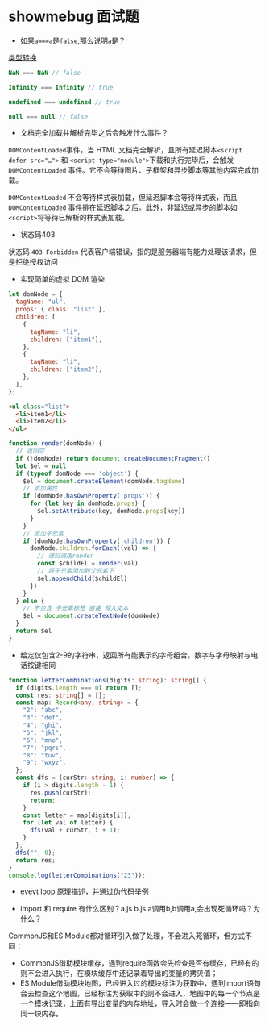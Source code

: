 # showmebug 面试题

- 如果`a===a`是`false`,那么说明`a`是？

[类型转换](/js/type_conversion.html)

```js
NaN === NaN // false

Infinity === Infinity // true

undefined === undefined // true

null === null // false
```

- 文档完全加载并解析完毕之后会触发什么事件？

`DOMContentLoaded`事件，当 HTML 文档完全解析，且所有延迟脚本`<script defer src="…">` 和 `<script type="module">`下载和执行完毕后，会触发 `DOMContentLoaded` 事件。它不会等待图片、子框架和异步脚本等其他内容完成加载。

`DOMContentLoaded` 不会等待样式表加载，但延迟脚本会等待样式表，而且 `DOMContentLoaded` 事件排在延迟脚本之后。此外，非延迟或异步的脚本如`<script>`将等待已解析的样式表加载。

- 状态码403

状态码 `403 Forbidden` 代表客户端错误，指的是服务器端有能力处理该请求，但是拒绝授权访问

- 实现简单的虚拟 DOM 渲染

```js
let domNode = {
  tagName: "ul",
  props: { class: "list" },
  children: [
    {
      tagName: "li",
      children: ["item1"],
    },
    {
      tagName: "li",
      children: ["item2"],
    },
  ],
};
```

```html
<ul class="list">
  <li>item1</li>
  <li>item2</li>
</ul>
```

```js
function render(domNode) {
  // 返回空
  if (!domNode) return document.createDocumentFragment()
  let $el = null
  if (typeof domNode === 'object') {
    $el = document.createElement(domNode.tagName)
    // 添加属性
    if (domNode.hasOwnProperty('props')) {
      for (let key in domNode.props) {
        $el.setAttribute(key, domNode.props[key])
      }
    }
    // 添加子元素
    if (domNode.hasOwnProperty('children')) {
      domNode.children.forEach((val) => {
        // 递归调用render
        const $childEl = render(val)
        // 将子元素添加到父元素下
        $el.appendChild($childEl)
      })
    }
  } else {
    // 不包含 子元素标签 直接 写入文本
    $el = document.createTextNode(domNode)
  }
  return $el
}
```

- 给定仅包含2-9的字符串，返回所有能表示的字母组合，数字与字母映射与电话按键相同

```ts
function letterCombinations(digits: string): string[] {
  if (digits.length === 0) return [];
  const res: string[] = [];
  const map: Record<any, string> = {
    "2": "abc",
    "3": "def",
    "4": "ghi",
    "5": "jkl",
    "6": "mno",
    "7": "pqrs",
    "8": "tuv",
    "9": "wxyz",
  };
  const dfs = (curStr: string, i: number) => {
    if (i > digits.length - 1) {
      res.push(curStr);
      return;
    }
    const letter = map[digits[i]];
    for (let val of letter) {
      dfs(val + curStr, i + 1);
    }
  };
  dfs("", 0);
  return res;
}
console.log(letterCombinations("23"));

```

- evevt loop 原理描述，并通过伪代码举例

- import 和 require 有什么区别？a.js b.js a调用b,b调用a,会出现死循环吗？为什么？

CommonJS和ES Module都对循环引入做了处理，不会进入死循环，但方式不同：
  
- CommonJS借助模块缓存，遇到require函数会先检查是否有缓存，已经有的则不会进入执行，在模块缓存中还记录着导出的变量的拷贝值；
- ES Module借助模块地图，已经进入过的模块标注为获取中，遇到import语句会去检查这个地图，已经标注为获取中的则不会进入，地图中的每一个节点是一个模块记录，上面有导出变量的内存地址，导入时会做一个连接——即指向同一块内存。
